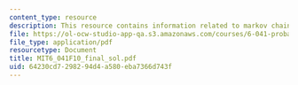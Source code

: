 ```yaml
---
content_type: resource
description: This resource contains information related to markov chain.
file: https://ol-ocw-studio-app-qa.s3.amazonaws.com/courses/6-041-probabilistic-systems-analysis-and-applied-probability-fall-2010/64230cd7298294d4a580eba7366d743f_MIT6_041F10_final_sol.pdf
file_type: application/pdf
resourcetype: Document
title: MIT6_041F10_final_sol.pdf
uid: 64230cd7-2982-94d4-a580-eba7366d743f
---
```

